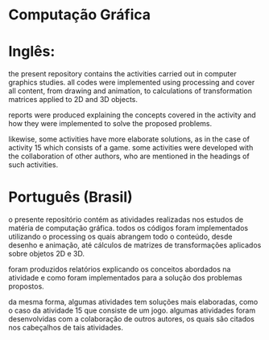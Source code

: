 # Computação Gráfica


# Inglês:

the present repository contains the activities carried out in computer graphics studies. all codes were implemented using processing and cover all content, from drawing and animation, to calculations of transformation matrices applied to 2D and 3D objects.

reports were produced explaining the concepts covered in the activity and how they were implemented to solve the proposed problems.

likewise, some activities have more elaborate solutions, as in the case of activity 15 which consists of a game. some activities were developed with the collaboration of other authors, who are mentioned in the headings of such activities.


# Português (Brasil)

o presente repositório contém as atividades realizadas nos estudos de matéria de computação gráfica. todos os códigos foram implementados utilizando o processing os quais abrangem todo o conteúdo, desde desenho e animação, até cálculos de matrizes de transformações aplicados sobre objetos 2D e 3D.

foram produzidos relatórios explicando os conceitos abordados na atividade e como foram implementados para a solução dos problemas propostos. 

da mesma forma, algumas atividades tem soluções mais elaboradas, como o caso da atividade 15 que consiste de um jogo. algumas atividades foram desenvolvidas com a colaboração de outros autores, os quais são citados nos cabeçalhos de tais atividades.


